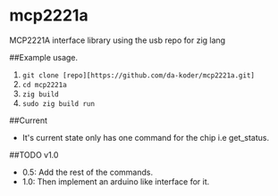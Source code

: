 # mcp2221a
MCP2221A interface library using the usb repo for zig lang

##Example usage.
1. `git clone [repo][https://github.com/da-koder/mcp2221a.git]`
2. `cd mcp2221a`
3. `zig build`
4. `sudo zig build run`

##Current
- It's current state only has one command for the chip i.e get_status.

##TODO v1.0
- 0.5: Add the rest of the commands. 
- 1.0: Then implement an arduino like interface for it.
